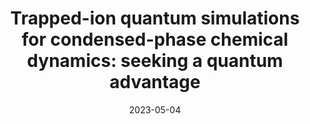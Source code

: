 ---
title: "Trapped-ion quantum simulations for condensed-phase chemical dynamics: seeking a quantum advantage"
collection: publications
permalink: /publication/2023-05-04-Chemical
excerpt: ""
date: 2023-05-04
authors: '<b>MK</b>, H. Nuomin, S.N. Chowdhury, J.L. Yuly, K. Sun, J. Whitlow, J. Valdiviezo, Z. Zhang, P. Zhang, D.N. Beratan, K.R. Brown,'
arXiv: 'arXiv:2305.03156'
arXivurl: 'https://arxiv.org/abs/2305.03156'
---